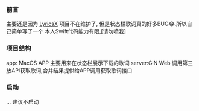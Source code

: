 ### 前言
主要还是因为 [LyricsX](https://github.com/ddddxxx/LyricsX) 项目不在维护了, 但是状态栏歌词真的好多BUG😂.所以自己简单写了一个
本人Swift代码能力有限,[请勿喷我]

### 项目结构
app: MacOS APP 主要用来在状态栏展示下载的歌词
server:GIN Web 调用第三放API获取歌词,合并结果提供给APP调用获取歌词接口

### 启动
... 建议不启动